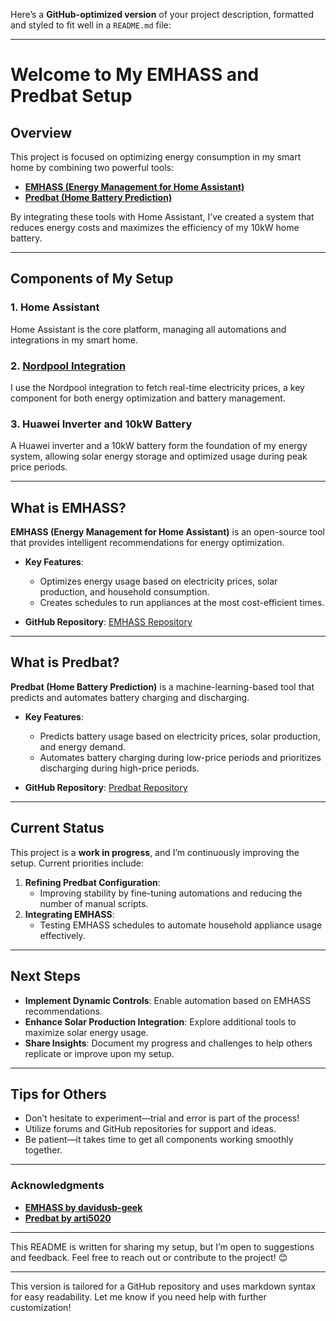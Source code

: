 Here’s a **GitHub-optimized version** of your project description, formatted and styled to fit well in a `README.md` file:  

---

# **Welcome to My EMHASS and Predbat Setup**  

## **Overview**  
This project is focused on optimizing energy consumption in my smart home by combining two powerful tools:  
- **[EMHASS (Energy Management for Home Assistant)](https://github.com/davidusb-geek/emhass)**
- **[Predbat (Home Battery Prediction)](https://github.com/arti5020/predbat)**  

By integrating these tools with Home Assistant, I’ve created a system that reduces energy costs and maximizes the efficiency of my 10kW home battery.  

---

## **Components of My Setup**  

### 1. **Home Assistant**  
Home Assistant is the core platform, managing all automations and integrations in my smart home.  

### 2. **[Nordpool Integration](https://github.com/custom-components/nordpool)**  
I use the Nordpool integration to fetch real-time electricity prices, a key component for both energy optimization and battery management.  

### 3. **Huawei Inverter and 10kW Battery**  
A Huawei inverter and a 10kW battery form the foundation of my energy system, allowing solar energy storage and optimized usage during peak price periods.  

---

## **What is EMHASS?**  
**EMHASS (Energy Management for Home Assistant)** is an open-source tool that provides intelligent recommendations for energy optimization.  
- **Key Features**:  
  - Optimizes energy usage based on electricity prices, solar production, and household consumption.  
  - Creates schedules to run appliances at the most cost-efficient times.  

- **GitHub Repository**: [EMHASS Repository](https://github.com/davidusb-geek/emhass)  

---

## **What is Predbat?**  
**Predbat (Home Battery Prediction)** is a machine-learning-based tool that predicts and automates battery charging and discharging.  
- **Key Features**:  
  - Predicts battery usage based on electricity prices, solar production, and energy demand.  
  - Automates battery charging during low-price periods and prioritizes discharging during high-price periods.  

- **GitHub Repository**: [Predbat Repository](https://github.com/arti5020/predbat)  

---

## **Current Status**  
This project is a **work in progress**, and I’m continuously improving the setup. Current priorities include:  
1. **Refining Predbat Configuration**:  
   - Improving stability by fine-tuning automations and reducing the number of manual scripts.  
2. **Integrating EMHASS**:  
   - Testing EMHASS schedules to automate household appliance usage effectively.  

---

## **Next Steps**  
- **Implement Dynamic Controls**: Enable automation based on EMHASS recommendations.  
- **Enhance Solar Production Integration**: Explore additional tools to maximize solar energy usage.  
- **Share Insights**: Document my progress and challenges to help others replicate or improve upon my setup.  

---

## **Tips for Others**  
- Don’t hesitate to experiment—trial and error is part of the process!  
- Utilize forums and GitHub repositories for support and ideas.  
- Be patient—it takes time to get all components working smoothly together.  

---

### **Acknowledgments**  
- **[EMHASS by davidusb-geek](https://github.com/davidusb-geek/emhass)**  
- **[Predbat by arti5020](https://github.com/arti5020/predbat)**  

---

This README is written for sharing my setup, but I’m open to suggestions and feedback. Feel free to reach out or contribute to the project! 😊  

---

This version is tailored for a GitHub repository and uses markdown syntax for easy readability. Let me know if you need help with further customization!

